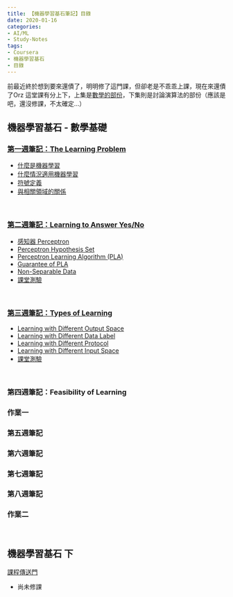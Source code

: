 ```yaml
---
title: 【機器學習基石筆記】目錄
date: 2020-01-16
categories:
- AI/ML
- Study-Notes
tags:
- Coursera
- 機器學習基石
- 目錄
--- 
```


前最近終於想到要來還債了，明明修了這門課，但卻老是不乖乖上課，現在來還債了Orz
這堂課有分上下，上集是[數學的部份](https://www.coursera.org/learn/ntumlone-mathematicalfoundations)，下集則是討論演算法的部份（應該是吧，還沒修課，不太確定...）

<!--more-->
## 機器學習基石 - 數學基礎 

### [第一週筆記：The Learning Problem](/study-notes/ai/ml/2020/01/16/Machine-Learning-Foundations-Study-Notes-Mathematical-Foundations-Week1)
- [什麼是機器學習](/study-notes/ai/ml/2020/01/16/Machine-Learning-Foundations-Study-Notes-Mathematical-Foundations-Week1#什麼是機器學習)
- [什麼情況適用機器學習](/study-notes/ai/ml/2020/01/16/Machine-Learning-Foundations-Study-Notes-Mathematical-Foundations-Week1#什麼情況適用機器學習)
- [符號定義](/study-notes/ai/ml/2020/01/16/Machine-Learning-Foundations-Study-Notes-Mathematical-Foundations-Week1#符號定義)
- [與相關領域的關係](/study-notes/ai/ml/2020/01/16/Machine-Learning-Foundations-Study-Notes-Mathematical-Foundations-Week1#與相關領域的關係)

<br>

### [第二週筆記：Learning to Answer Yes/No](/study-notes/2020/01/17/Machine-Learning-Foundations-Study-Notes-Mathematical-Foundations-Week2)
- [感知器 Perceptron](/study-notes/2020/01/17/Machine-Learning-Foundations-Study-Notes-Mathematical-Foundations-Week2#感知器-perceptron)
- [Perceptron Hypothesis Set](/study-notes/2020/01/17/Machine-Learning-Foundations-Study-Notes-Mathematical-Foundations-Week2#perceptron-hypothesis-set)
- [Perceptron Learning Algorithm (PLA)](/study-notes/2020/01/17/Machine-Learning-Foundations-Study-Notes-Mathematical-Foundations-Week2#perceptron-learning-algorithm-pla)
- [Guarantee of PLA](/study-notes/2020/01/17/Machine-Learning-Foundations-Study-Notes-Mathematical-Foundations-Week2?view#guarantee-of-pla)
- [Non-Separable Data](/study-notes/2020/01/17/Machine-Learning-Foundations-Study-Notes-Mathematical-Foundations-Week2?view#non-separable-data)
- [課堂測驗](/study-notes/2020/01/17/Machine-Learning-Foundations-Study-Notes-Mathematical-Foundations-Week2#課堂測驗)

<br>

### [第三週筆記：Types of Learning](/study-notes/ai/ml/2020/01/21/Machine-Learning-Foundations-Study-Notes-Mathematical-Foundations-Week3)
-  [Learning with Different Output Space](/study-notes/ai/ml/2020/01/21/Machine-Learning-Foundations-Study-Notes-Mathematical-Foundations-Week3#learning-with-different-output-space)
-  [Learning with Different Data Label](/study-notes/ai/ml/2020/01/21/Machine-Learning-Foundations-Study-Notes-Mathematical-Foundations-Week3#learning-with-different-data-label)
-  [Learning with Different Protocol](/study-notes/ai/ml/2020/01/21/Machine-Learning-Foundations-Study-Notes-Mathematical-Foundations-Week3#learning-with-different-protocol)
-  [Learning with Different Input Space](/study-notes/ai/ml/2020/01/21/Machine-Learning-Foundations-Study-Notes-Mathematical-Foundations-Week3#learning-with-different-input-space)
- [課堂測驗](/study-notes/ai/ml/2020/01/21/Machine-Learning-Foundations-Study-Notes-Mathematical-Foundations-Week3#課堂測驗)

<br>

### 第四週筆記：Feasibility of Learning
### 作業一
### 第五週筆記
### 第六週筆記 
### 第七週筆記 
### 第八週筆記 
### 作業二

<br>

## 機器學習基石 下 
[課程傳送門](https://www.coursera.org/learn/ntumlone-algorithmicfoundations)
- 尚未修課